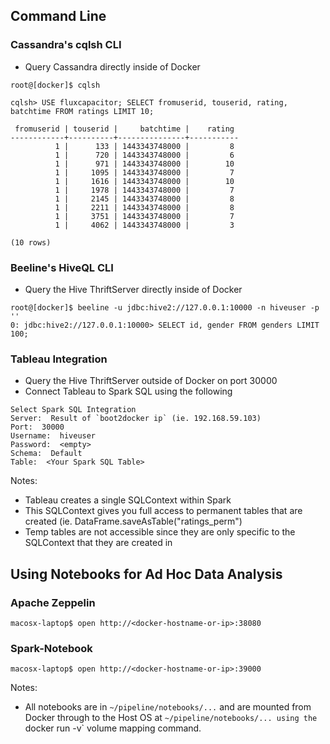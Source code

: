 ## Command Line
### Cassandra's cqlsh CLI
* Query Cassandra directly inside of Docker
```
root@[docker]$ cqlsh

cqlsh> USE fluxcapacitor; SELECT fromuserid, touserid, rating, batchtime FROM ratings LIMIT 10;

 fromuserid | touserid |     batchtime |    rating
------------+----------+---------------+-----------
          1 |      133 | 1443343748000 |         8
          1 |      720 | 1443343748000 |         6
          1 |      971 | 1443343748000 |        10
          1 |     1095 | 1443343748000 |         7
          1 |     1616 | 1443343748000 |        10
          1 |     1978 | 1443343748000 |         7
          1 |     2145 | 1443343748000 |         8
          1 |     2211 | 1443343748000 |         8
          1 |     3751 | 1443343748000 |         7
          1 |     4062 | 1443343748000 |         3

(10 rows)
```

### Beeline's HiveQL CLI
* Query the Hive ThriftServer directly inside of Docker
```
root@[docker]$ beeline -u jdbc:hive2://127.0.0.1:10000 -n hiveuser -p ''
0: jdbc:hive2://127.0.0.1:10000> SELECT id, gender FROM genders LIMIT 100;
```

### Tableau Integration
* Query the Hive ThriftServer outside of Docker on port 30000
* Connect Tableau to Spark SQL using the following
```
Select Spark SQL Integration 
Server:  Result of `boot2docker ip` (ie. 192.168.59.103)
Port:  30000
Username:  hiveuser
Password:  <empty>
Schema:  Default
Table:  <Your Spark SQL Table> 
```
Notes:
* Tableau creates a single SQLContext within Spark
* This SQLContext gives you full access to permanent tables that are created (ie. DataFrame.saveAsTable("ratings_perm")
* Temp tables are not accessible since they are only specific to the SQLContext that they are created in

## Using Notebooks for Ad Hoc Data Analysis
### Apache Zeppelin
```
macosx-laptop$ open http://<docker-hostname-or-ip>:38080
```
### Spark-Notebook
```
macosx-laptop$ open http://<docker-hostname-or-ip>:39000
```
Notes:
* All notebooks are in `~/pipeline/notebooks/...` and are mounted from Docker through to the Host OS at `~/pipeline/notebooks/... using the `docker run -v` volume mapping command.